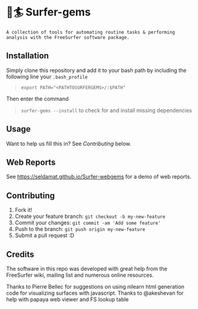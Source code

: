 <snippet>
  <content>
    
# 💎🏄 Surfer-gems 
    A collection of tools for automating routine tasks & performing analysis with the FreeSurfer software package.
## Installation
Simply clone this repository and add it to your bash path by including the following line your `.bash_profile`
> `export PATH="<PATHTOSURFERGEMS>/:$PATH"`

Then enter the command
> `surfer-gems --install`
to check for and install missing dependencies
## Usage
Want to help us fill this in? See _Contributing_ below.

## Web Reports
See https://seldamat.github.io/Surfer-webgems for a demo of web reports.

## Contributing
1. Fork it!
2. Create your feature branch: `git checkout -b my-new-feature`
3. Commit your changes: `git commit -am 'Add some feature'`
4. Push to the branch: `git push origin my-new-feature`
5. Submit a pull request :D

## Credits
The software in this repo was developed with great help from the FreeSurfer wiki, mailing list and numerous online resources.

Thanks to Pierre Bellec for suggestions on using nilearn html generation code for visualizing surfaces with javascript.
Thanks to @akeshevan for help with papaya web viewer and FS lookup table

</content>
</snippet>

